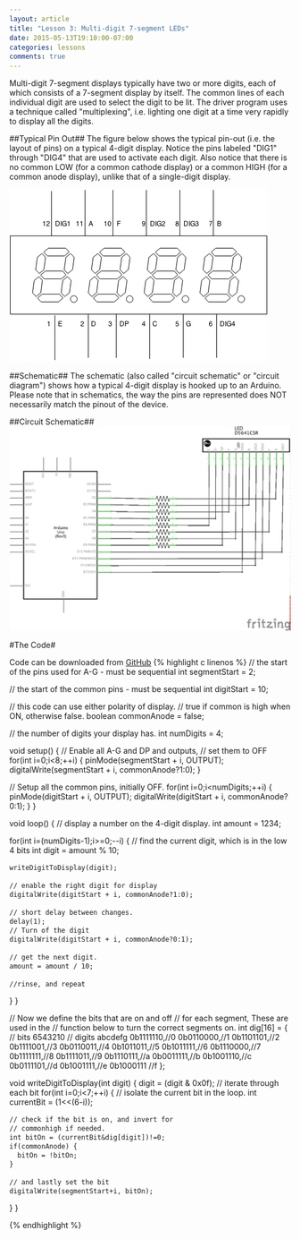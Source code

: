 ```yaml
---
layout: article
title: "Lesson 3: Multi-digit 7-segment LEDs"
date: 2015-05-13T19:10:00-07:00
categories: lessons
comments: true
---
```

Multi-digit 7-segment displays typically have two or more digits, each of which consists of a 7-segment display by itself. The common lines of each individual digit are used to select the digit to be lit. The driver program uses a technique called "multiplexing", i.e. lighting one digit at a time very rapidly to display all the digits.

##Typical Pin Out##
The figure below shows the typical pin-out (i.e. the layout of pins) on a typical 4-digit display. Notice the pins labeled "DIG1" through "DIG4" that are used to activate each digit. Also notice that there is no common LOW (for a common cathode display) or a common HIGH (for a common anode display), unlike that of a single-digit display.

![Pinout of 4-digit 7-segment display](/images/lessons/lesson_03/pinout.png)

##Schematic##
The schematic (also called "circuit schematic" or "circuit diagram") shows how a typical 4-digit display is hooked up to an Arduino. Please note that in schematics, the way the pins are represented does NOT necessarily match the pinout of the device.

##Circuit Schematic##
![Circuit Schematic](/images/4-digit-7-segment-schematic.png)

#The Code#

Code can be downloaded from [GitHub](https://github.com/HerdNerds/arduino/blob/master/Lessons/Lesson_03/four-digit.ino)
{% highlight c linenos %}
// the start of the pins used for A-G - must be sequential
int segmentStart = 2;

// the start of the common pins - must be sequential
int digitStart = 10;

// this code can use either polarity of display.
// true if common is high when ON, otherwise false.
boolean commonAnode = false;

// the number of digits your display has.
int numDigits = 4;

void setup() {
  // Enable all A-G and DP and outputs, 
  // set them to OFF 
  for(int i=0;i<8;++i) {
    pinMode(segmentStart + i, OUTPUT);
    digitalWrite(segmentStart + i, commonAnode?1:0);
  }
  
  // Setup all the common pins, initially OFF.
  for(int i=0;i<numDigits;++i) {
    pinMode(digitStart + i, OUTPUT);
    digitalWrite(digitStart + i, commonAnode?0:1);
  }
}

void loop() {
  // display a number on the 4-digit display.
  int amount = 1234;
  
  for(int i=(numDigits-1);i>=0;--i) {
    // find the current digit, which is in the low 4 bits
    int digit = amount % 10;
    
    writeDigitToDisplay(digit);
    
    // enable the right digit for display
    digitalWrite(digitStart + i, commonAnode?1:0);
    
    // short delay between changes.
    delay(1);
    // Turn of the digit
    digitalWrite(digitStart + i, commonAnode?0:1);
    
    // get the next digit.
    amount = amount / 10;
    
    //rinse, and repeat
  }
}

// Now we define the bits that are on and off
// for each segment, These are used in the
// function below to turn the correct segments on.
int dig[16] = {
// bits     6543210
// digits   abcdefg
          0b1111110,//0
          0b0110000,//1
          0b1101101,//2
          0b1111001,//3
          0b0110011,//4
          0b1011011,//5
          0b1011111,//6
          0b1110000,//7
          0b1111111,//8
          0b1111011,//9
          0b1110111,//a
          0b0011111,//b
          0b1001110,//c
          0b0111101,//d
          0b1001111,//e
          0b1000111 //f
};

void writeDigitToDisplay(int digit) {
  digit = (digit & 0x0f);
  // iterate through each bit
  for(int i=0;i<7;++i) {
    // isolate the current bit in the loop.
    int currentBit = (1<<(6-i));

    // check if the bit is on, and invert for
    // commonhigh if needed.
    int bitOn = (currentBit&dig[digit])!=0;
    if(commonAnode) {
      bitOn = !bitOn;
    }
    
    // and lastly set the bit
    digitalWrite(segmentStart+i, bitOn);
  }
}

{% endhighlight %}
